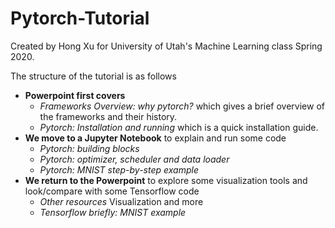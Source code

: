 # Pytorch-Tutorial
Created by Hong Xu for University of Utah's Machine Learning class Spring 2020.

The structure of the tutorial is as follows
* **Powerpoint first covers**
  * *Frameworks Overview: why pytorch?* which gives a brief overview of the frameworks and their history.
  * *Pytorch: Installation and running* which is a quick installation guide.
* **We move to a Jupyter Notebook** to explain and run some code
  * *Pytorch: building blocks*
  * *Pytorch: optimizer, scheduler and data loader*
  * *Pytorch: MNIST step-by-step example*
* **We return to the Powerpoint** to explore some visualization tools and look/compare with some Tensorflow code
  * *Other resources* Visualization and more
  * *Tensorflow briefly: MNIST example*

